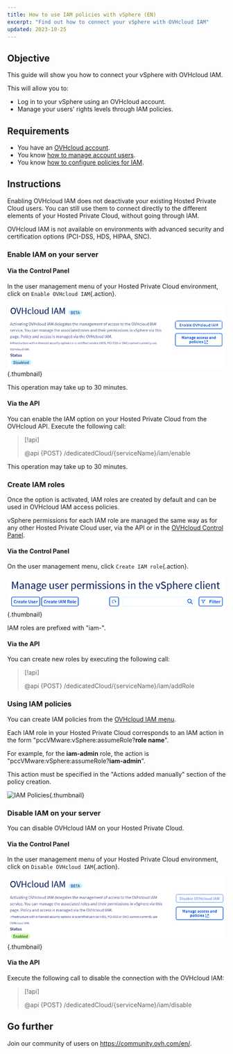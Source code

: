 ```yaml
---
title: How to use IAM policies with vSphere (EN)
excerpt: "Find out how to connect your vSphere with OVHcloud IAM"
updated: 2023-10-25
---
```


## Objective

This guide will show you how to connect your vSphere with OVHcloud IAM.

This will allow you to:

- Log in to your vSphere using an OVHcloud account.
- Manage your users' rights levels through IAM policies.

## Requirements

- You have an [OVHcloud account](/pages/account_and_service_management/account_information/ovhcloud-account-creation).
- You know [how to manage account users](/pages/account_and_service_management/account_information/ovhcloud-users-management).
- You know [how to configure policies for IAM](/pages/account_and_service_management/account_information/iam-policy-ui).

## Instructions

Enabling OVHcloud IAM does not deactivate your existing Hosted Private Cloud users. You can still use them to connect directly to the different elements of your Hosted Private Cloud, without going through IAM.

OVHcloud IAM is not available on environments with advanced security and certification options (PCI-DSS, HDS, HIPAA, SNC).

### Enable IAM on your server

#### Via the Control Panel

In the user management menu of your Hosted Private Cloud environment, click on `Enable OVHcloud IAM`{.action}.

![IAM Enable](images/enable_iam.png){.thumbnail}

This operation may take up to 30 minutes.

#### Via the API

You can enable the IAM option on your Hosted Private Cloud from the OVHcloud API. Execute the following call:

> [!api]
>
> @api {POST} /dedicatedCloud/{serviceName}/iam/enable
>

This operation may take up to 30 minutes.

### Create IAM roles

Once the option is activated, IAM roles are created by default and can be used in OVHcloud IAM access policies.

vSphere permissions for each IAM role are managed the same way as for any other Hosted Private Cloud user, via the API or in the [OVHcloud Control Panel](/pages/hosted_private_cloud/hosted_private_cloud_powered_by_vmware/change_users_rights).

#### Via the Control Panel

On the user management menu, click `Create IAM role`{.action}.

![IAM users](images/create_iam_user.png){.thumbnail}

IAM roles are prefixed with "iam-".

#### Via the API

You can create new roles by executing the following call:

> [!api]
>
> @api {POST} /dedicatedCloud/{serviceName}/iam/addRole
>


### Using IAM policies

You can create IAM policies from the [OVHcloud IAM menu](/pages/account_and_service_management/account_information/iam-policy-ui). 

Each IAM role in your Hosted Private Cloud corresponds to an IAM action in the form "pccVMware:vSphere:assumeRole?**role name**".

For example, for the **iam-admin** role, the action is "pccVMware:vSphere:assumeRole?**iam-admin**".

This action must be specified in the "Actions added manually" section of the policy creation.

![IAM Policies](images/action_on_policy.png){.thumbnail}

### Disable IAM on your server

You can disable OVHcloud IAM on your Hosted Private Cloud.

#### Via the Control Panel

In the user management menu of your Hosted Private Cloud environment, click on `Disable OVHcloud IAM`{.action}.

![IAM Disable](images/disable_iam.png){.thumbnail}

#### Via the API

Execute the following call to disable the connection with the OVHcloud IAM:

> [!api]
>
> @api {POST} /dedicatedCloud/{serviceName}/iam/disable
>

## Go further

Join our community of users on <https://community.ovh.com/en/>.